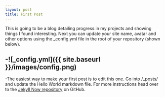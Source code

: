 ```yaml
---
layout: post
title: First Post
---
```


This is going to be a blog detailing progress in my projects and showing things I found interesting. Next you can update your site name, avatar and other options using the _config.yml file in the root of your repository (shown below).
 
-![_config.yml]({{ site.baseurl }}/images/config.png)
-
-The easiest way to make your first post is to edit this one. Go into /_posts/ and update the Hello World markdown file. For more instructions head over to the [Jekyll Now repository](https://github.com/barryclark/jekyll-now) on GitHub.
